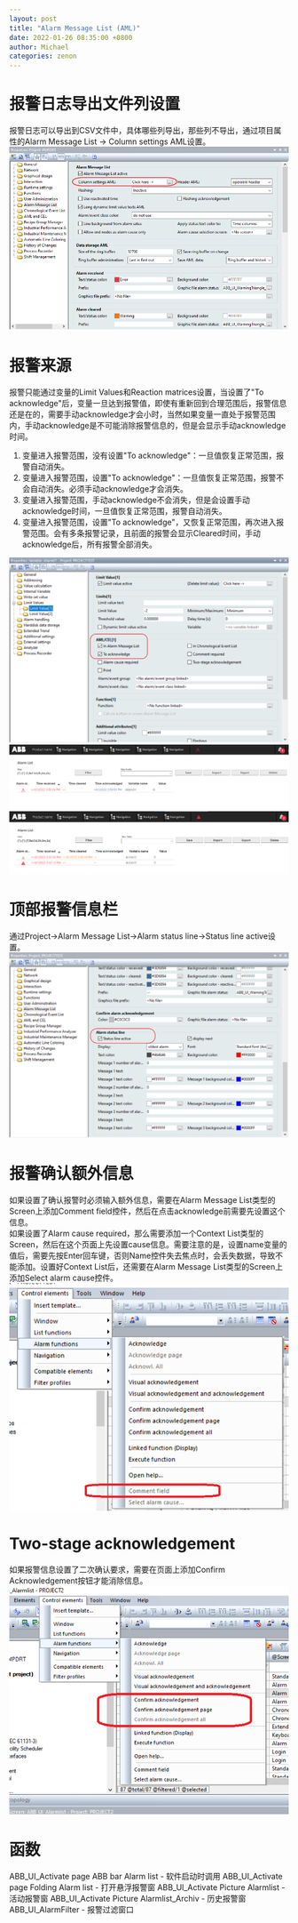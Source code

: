 ```yaml
---
layout: post
title: "Alarm Message List (AML)"
date: 2022-01-26 08:35:00 +0800
author: Michael
categories: zenon
---
```


# 报警日志导出文件列设置
报警日志可以导出到CSV文件中，具体哪些列导出，那些列不导出，通过项目属性的Alarm Message List -> Column settings AML设置。  
![日志文件夹](/assets/zenon/AMLCSVColumn.png) 

# 报警来源
报警只能通过变量的Limit Values和Reaction matrices设置，当设置了"To acknowledge"后，变量一旦达到报警值，即使有重新回到合理范围后，报警信息还是在的，需要手动acknowledge才会小时，当然如果变量一直处于报警范围内，手动acknowledge是不可能消除报警信息的，但是会显示手动acknowledge时间。  

1. 变量进入报警范围，没有设置"To acknowledge"：一旦值恢复正常范围，报警自动消失。
2. 变量进入报警范围，设置"To acknowledge"：一旦值恢复正常范围，报警不会自动消失。必须手动acknowledge才会消失。
3. 变量进入报警范围，手动acknowledge不会消失，但是会设置手动acknowledge时间，一旦值恢复正常范围，报警自动消失。
4. 变量进入报警范围，设置"To acknowledge"，又恢复正常范围，再次进入报警范围。会有多条报警记录，且前面的报警会显示Cleared时间，手动acknowledge后，所有报警全部消失。

![日志文件夹](/assets/zenon/VariableAML.png)  
![日志文件夹](/assets/zenon/AlarmAcknowledged.png)  
![日志文件夹](/assets/zenon/AlarmCleared.png)  

# 顶部报警信息栏
通过Project->Alarm Message List->Alarm status line->Status line active设置。  
![日志文件夹](/assets/zenon/AlarmStatusLine.png)  

# 报警确认额外信息
如果设置了确认报警时必须输入额外信息，需要在Alarm Message List类型的Screen上添加Comment field控件，然后在点击acknowledge前需要先设置这个信息。  
如果设置了Alarm cause required，那么需要添加一个Context List类型的Screen，然后在这个页面上先设置cause信息。需要注意的是，设置name变量的值后，需要先按Enter回车键，否则Name控件失去焦点时，会丢失数据，导致不能添加。设置好Context List后，还需要在Alarm Message List类型的Screen上添加Select alarm cause控件。  
![日志文件夹](/assets/zenon/AlarmCommentRequied.png)  

# Two-stage acknowledgement
如果报警信息设置了二次确认要求，需要在页面上添加Confirm Acknowledgement按钮才能消除信息。  
![日志文件夹](/assets/zenon/ConfirmAcknowledgement.png)  

# 函数
ABB_UI_Activate page ABB bar Alarm list - 软件启动时调用
ABB_UI_Activate page Folding Alarm list - 打开悬浮报警窗
ABB_UI_Activate Picture Alarmlist - 活动报警窗
ABB_UI_Activate Picture Alarmlist_Archiv - 历史报警窗
ABB_UI_AlarmFilter - 报警过滤窗口


